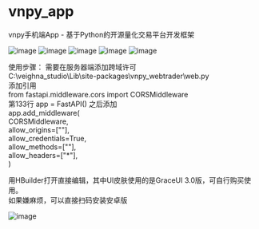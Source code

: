 # vnpy_app
vnpy手机端App - 基于Python的开源量化交易平台开发框架

![image](https://static.vnpy.com/upload/temp/3b2a6dad-e537-4a73-beac-3ab9066321b9.jpg)
![image](https://static.vnpy.com/upload/temp/9b1ba192-4ff9-4222-a649-53b3eb15267b.jpg)
![image](https://static.vnpy.com/upload/temp/bf79b88a-4538-47c5-aaa5-cea5c12c8ea8.jpg)
![image](https://static.vnpy.com/upload/temp/b8e26798-d584-44ff-bfc6-41e878a7eba8.jpg)
![image](https://static.vnpy.com/upload/temp/fb5d3cbc-a40d-4296-bcd0-e7da5d0d4546.jpg)

使用步骤：
需要在服务器端添加跨域许可  
C:\veighna_studio\Lib\site-packages\vnpy_webtrader\web.py  
添加引用  
from fastapi.middleware.cors import CORSMiddleware  
第133行 app = FastAPI() 之后添加  
app.add_middleware(  
CORSMiddleware,  
allow_origins=[""],  
allow_credentials=True,  
allow_methods=[""],  
allow_headers=["*"],  
)  
  
用HBuilder打开直接编辑，其中UI皮肤使用的是GraceUI 3.0版，可自行购买使用。  
如果嫌麻烦，可以直接扫码安装安卓版  

![image](https://static.vnpy.com/upload/temp/331c6254-9642-45c2-9462-84879d456da8.png)

